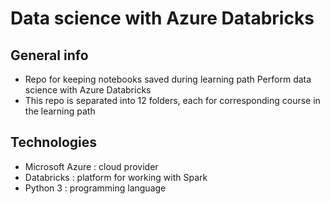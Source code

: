 # Data science with Azure Databricks

## General info
- Repo for keeping notebooks saved during learning path Perform data science with Azure Databricks
- This repo is separated into 12 folders, each for corresponding course in the learning path

## Technologies
- Microsoft Azure : cloud provider
- Databricks : platform for working with Spark
- Python 3 : programming language


